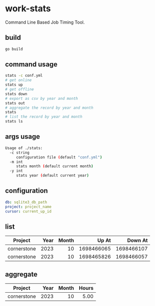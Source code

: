 # work-stats

Command Line Based Job Timing Tool.

## build

```sh
go build
```

## command usage

```sh
stats -c conf.yml
# get online
stats up
# get offline
stats down
# export as csv by year and month
stats out
# aggregate the record by year and month
stats
# list the record by year and month
stats ls
```

## args usage

```sh
Usage of ./stats:
  -c string
     configuration file (default "conf.yml")
  -m int
     stats month (default current month)
  -y int
     stats year (default current year)
```

## configuration

```yaml
db: sqlite3_db_path
project: project_name
cursor: current_up_id
```

## list

|   Project   | Year | Month |      Up At |    Down At |
| :---------: | ---: | ----: | ---------: | ---------: |
| cornerstone | 2023 |    10 | 1698466065 | 1698466107 |
| cornerstone | 2023 |    10 | 1698465826 | 1698466057 |

## aggregate

|   Project   | Year | Month | Hours |
| :---------: | ---: | ----: | ----: |
| cornerstone | 2023 |    10 |  5.00 |
